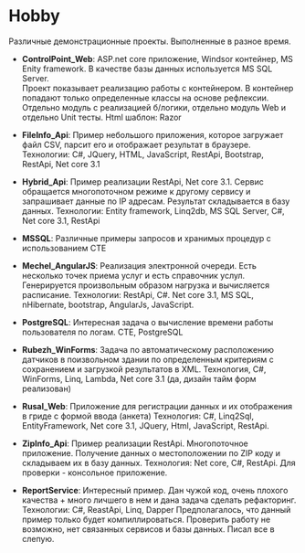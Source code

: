 # Hobby
Различные демонстрационные проекты. Выполненные в разное время.

- **ControlPoint_Web**: ASP.net core приложение, Windsor контейнер, MS Enity framework. В качестве базы данных используется MS SQL Server.  
Проект показывает реализацию работы с контейнером. В контейнер попадают только определенные классы на основе рефлексии.
Отдельно модуль с реализацией б/логики, отдельно модуль Web и отдельно Unit тесты. Html шаблон: Razor

- **FileInfo_Api**: Пример небольшого приложения, которое загружает файл CSV, парсит его и отображает результат в браузере. 
Технологии: C#, JQuery, HTML, JavaScript, RestApi, Bootstrap, RestApi, Net core 3.1

- **Hybrid_Api**: Пример реализации RestApi, Net core 3.1. Сервис обращается многопоточном режиме к другому сервису и запрашивает данные по IP адресам. Результат складывается в базу данных. 
Технологии: Entity framework, Linq2db, MS SQL Server, C#, Net core 3.1, RestApi

- **MSSQL**: Различные примеры запросов и хранимых процедур с использованием CTE

- **Mechel_AngularJS**:  Реализация электронной очереди. Есть несколько точек приема услуг и  есть справочник услул. Генерируется произвольным образом нагрузка и вычисляется расписание. 
Технологии: RestApi, C#. Net core 3.1, MS SQL, nHibernate,  bootstrap, AngularJs, JavaScript.

- **PostgreSQL**: Интересная задача о вычисление времени работы пользователя по логам. CTE, PostgreSQL

- **Rubezh_WinForms**: Задача по автоматическому расположению датчиков в поизвольном здании по определенным критериям с сохранением и загрузкой результатов в XML. 
Технология, C#, WinForms, Linq, Lambda, Net core 3.1 (да, дизайн тайм форм реализован)

- **Rusal_Web**: Приложение для регистрации данных и их отображения в гриде с формой ввода (анкета)
Технология: C#, Linq2Sql, EntityFramework, Net core 3.1, JQuery, Html, JavaScript, RestApi. 

- **ZipInfo_Api**: Пример реализации RestApi. Многопоточное приложение. Получение данных о местоположении по ZIP коду и складываем их в базу данных.
Технология: Net core, C#,  RestApi. Для проверки - консольное приложение.

- **ReportService**: Интересный пример. Дан чужой код, очень плохого качества + много личшего в нем и дана задача сделать рефакторинг. Технологии: C#, ReastApi, Linq, Dapper
Предполагалось, что данный пример только будет компиллироваться. Проверить работу не возможно, нет связанных сервисов и базы данных. Писал все в слепую.


